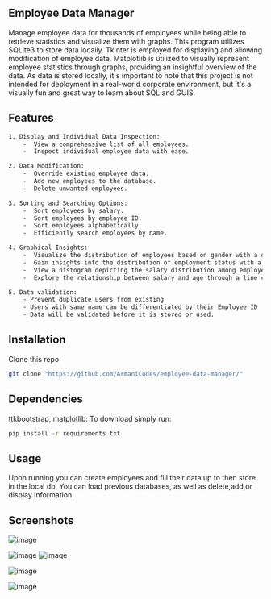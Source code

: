 ## Employee Data Manager
Manage employee data for thousands of employees while being able to retrieve statistics and visualize them with graphs. This program utilizes SQLite3 to store data locally. Tkinter is employed for displaying and allowing modification of employee data. Matplotlib is utilized to visually represent employee statistics through graphs, providing an insightful overview of the data.
As data is stored locally, it's important to note that this project is not intended for deployment in a real-world corporate environment, but it's a visually fun and great way to learn about SQL and GUIS.

## Features
```sh
1. Display and Individual Data Inspection:
    -  View a comprehensive list of all employees.
    -  Inspect individual employee data with ease.

2. Data Modification:
    -  Override existing employee data.
    -  Add new employees to the database.
    -  Delete unwanted employees.

3. Sorting and Searching Options:
    -  Sort employees by salary.
    -  Sort employees by employee ID.
    -  Sort employees alphabetically.
    -  Efficiently search employees by name.

4. Graphical Insights:
    -  Visualize the distribution of employees based on gender with a donut chart.
    -  Gain insights into the distribution of employment status with a donut chart.
    -  View a histogram depicting the salary distribution among employees.
    -  Explore the relationship between salary and age through a line chart.

5. Data validation:
    - Prevent duplicate users from existing
    - Users with same name can be differentiated by their Employee ID
    - Data will be validated before it is stored or used.
```

## Installation
Clone this repo
```sh
git clone "https://github.com/ArmaniCodes/employee-data-manager/"
```

## Dependencies
ttkbootstrap, matplotlib: To download simply run:
```sh
pip install -r requirements.txt
```

## Usage
Upon running you can create employees and fill their data up to then store in the local db. You can load previous databases, as well as delete,add,or display information.

## Screenshots
![image](https://github.com/ArmaniCodes/Employee-Data-Manager/assets/103855175/f8b0438f-8961-474a-a2c9-44e1ec66e639)

![image](https://github.com/ArmaniCodes/Employee-Data-Manager/assets/103855175/25a36ab6-d82d-44b8-be0d-b0eb0d47ab7e) ![image](https://github.com/ArmaniCodes/Employee-Data-Manager/assets/103855175/278df230-68d6-4f70-b793-7cdb700e79b8)

![image](https://github.com/ArmaniCodes/Employee-Data-Manager/assets/103855175/77c4ae64-0676-4232-a97e-c5e924e07a60)

![image](https://github.com/ArmaniCodes/Employee-Data-Manager/assets/103855175/b8720f6d-8883-43ba-9c19-1e41e443fed2)


